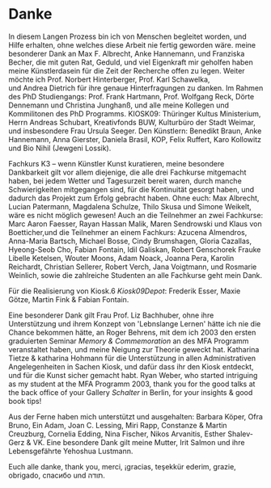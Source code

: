 # Danke

In diesem Langen Prozess bin ich von Menschen begleitet worden, und Hilfe erhalten, ohne welches diese Arbeit nie fertig geworden wäre.
meine besonderer Dank an Max F. Albrecht, Anke Hannemann, und Franziska Becher, die mit guten Rat, Geduld, und viel Eigenkraft mir geholfen haben 
meine Künstlerdasein für die Zeit der Recherche offen zu legen. Weiter möchte ich Prof. Norbert Hinterberger, Prof. Karl Schawelka,  
und Andrea Dietrich für ihre genaue Hinterfragungen zu danken. Im Rahmen des PhD Studiengangs: Prof. Frank Hartmann, Prof. Wolfgang Reck, Dörte 
Dennemann und Christina Junghanß, und alle meine Kollegen 
und Kommilitonen des PhD Programms. KIOSK09: Thüringer Kultus Ministerium, Herrn Andreas Schubart, Kreativfonds BUW, Kulturbüro der Stadt Weimar, 
und insbesondere Frau Ursula Seeger. Den Künstlern: Benedikt Braun, Anke Hannemann, Anna Gierster, Daniela Brasil, KOP, Felix Ruffert, Karo Kollowitz 
und Bio Nihil (Jewgeni Lossik).



Fachkurs K3 – wenn Künstler Kunst kuratieren, meine besondere Dankbarkeit gilt vor allem diejenige, die alle drei Fachkurse 
mitgemacht haben, bei jedem Wetter und Tagesurzeit bereit waren, durch manche Schwierigkeiten mitgegangen sind, für die Kontinuität 
gesorgt haben, und dadurch das Projekt zum Erfolg gebracht haben. Ohne euch: Max Albrecht, Lucian Patermann, Magdalena Schulze, 
Thilo Skusa und Simone Weikelt, wäre es nicht möglich gewesen! Auch an die Teilnehmer an zwei Fachkurse: Marc Aaron Faesser, Rayan 
Hassan Malik, Maren Sendrowski und Klaus von Boetticher,und die Teilnehmer an einem Fachkurs: Azucena Almendros, Anna-Maria Bartsch, 
Michael Bosse, Cindy Brumshagen, Gloria Cazallas, Hyeong-Seob Cho, Fabian Fontain, Idil Galiskan, Robert Genschorek Frauke Libelle Ketelsen, 
Wouter Moons, Adam Noack, Joanna Pera, Karolin Reichardt, Christian Sellerer, Robert Verch, Jana Voigtmann, und Rosmarie Weinlich, 
sowie die zahlreiche Studenten an alle Fachkurse geht mein Dank.


Für die Realisierung von Kiosk.6 *Kiosk09Depot*: Frederik Esser, Maxie Götze, Martin Fink & Fabian Fontain. 



Eine besonderer Dank gilt Frau Prof. Liz Bachhuber, ohne ihre Unterstützung und ihrem Konzept von 'Lebnslange Lernen' hätte ich nie die Chance bekommen hätte, an
Roger Behrens, mit dem ich 2003 den ersten graduierten Seminar *Memory & Commemoration* an des MFA Programm
veranstaltet haben, und meine Neigung zur Theorie geweckt hat. Katharina Tietze & katharina Hohmann für die Unterstützung in allen Administrativen Angelegenheiten in Sachen Kiosk, 
und dafür dass ihr den Kiosk entdeckt, und für die Kunst sicher gemacht habt. Ryan Weber, who started intriguing as my student at the MFA Programm 2003, thank you for 
the good talks at the back office of your Gallery *Schalter* in Berlin, for your insights & good book tips! 

Aus der Ferne haben mich unterstützt und ausgehalten: 
Barbara Köper, Ofra Bruno, Ein Adam, Joan C. Lessing, Miri Rapp, Constanze & Martin Creuzburg, Cornelia Edding, Nina Fischer, Nikos Arvanitis, Esther Shalev-Gerz & VK.
Eine besondere Dank gilt meine Mutter, Irit Salmon und ihre Lebensgefährte Yehoshua Lustmann.




Euch alle danke, thank you, merci, ¡gracias, teşekkür ederim, grazie, obrigado, спасибо und תודה.

 


 

 

 



